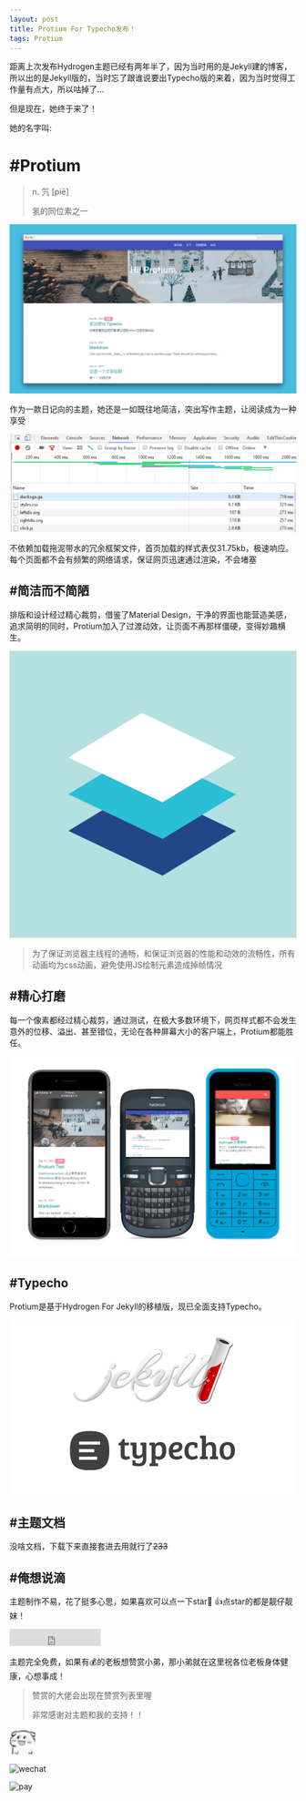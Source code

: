 ```yaml
---
layout: post
title: Protium For Typecho发布！
tags: Protium
---
```


距离上次发布Hydrogen主题已经有两年半了，因为当时用的是Jekyll建的博客，所以出的是Jekyll版的，当时忘了跟谁说要出Typecho版的来着，因为当时觉得工作量有点大，所以咕掉了…

但是现在，她终于来了！

她的名字叫:

# #Protium

> n. 氕 [piē]
>
> 氢的同位素之一

![预览][1]

作为一款日记向的主题，她还是一如既往地简洁，突出写作主题，让阅读成为一种享受

![文件][2]

不依赖加载拖泥带水的冗余框架文件，首页加载的样式表仅31.75kb，极速响应。每个页面都不会有频繁的网络请求，保证网页迅速通过渲染，不会堵塞

## #简洁而不简陋
排版和设计经过精心裁剪，借鉴了Material Design，干净的界面也能营造美感，追求简明的同时，Protium加入了过渡动效，让页面不再那样僵硬，变得妙趣横生。

![MD][3]


> 为了保证浏览器主线程的通畅，和保证浏览器的性能和动效的流畅性，所有动画均为css动画，避免使用JS绘制元素造成掉帧情况

## #精心打磨

每一个像素都经过精心裁剪，通过测试，在极大多数环境下，网页样式都不会发生意外的位移、溢出、甚至错位，无论在各种屏幕大小的客户端上，Protium都能胜任。

![自适应][4]

## #Typecho

Protium是基于Hydrogen For Jekyll的移植版，现已全面支持Typecho。

![Jekyll&Typeccho][5]

## #主题文档

没啥文档，下载下来直接套进去用就行了~~233~~

## #俺想说滴

主题制作不易，花了挺多心思，如果喜欢可以点一下star🦆 :+1:点star的都是靓仔靓妹！

<iframe src="https://ghbtns.com/github-btn.html?user=link9596&repo=Protium&type=star&count=true&size=large" frameborder="0" scrolling="0" width="160px" height="30px"></iframe>

主题完全免费，如果有💰的老板想赞赏小弟，那小弟就在这里祝各位老板身体健康，心想事成！

> 赞赏的大佬会出现在赞赏列表里喔
>
> 非常感谢对主题和我的支持！！

![嘻嘻][6]

![wechat](https://atlinker.cn/pay/wechat.png)

![pay](https://atlinker.cn/pay/apay.png)

[1]: /usrimg/2021-9-17-protium-preview.png
[2]: /usrimg/2021-9-17-protium-file.png
[3]: /usrimg/2021-9-17-protium-md.png
[4]: /usrimg/2021-9-17-protium-auto.png
[5]: /usrimg/2021-9-17-protium-tyje.png
[6]: /usrimg/2021-9-17-protium-smile.jpg
